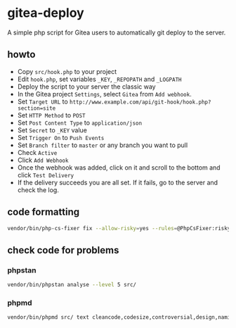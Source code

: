 # gitea-deploy

A simple php script for Gitea users to automatically git deploy to the server.

## howto

- Copy `src/hook.php` to your project
- Edit `hook.php`, set variables `_KEY`, `_REPOPATH` and `_LOGPATH`
- Deploy the script to your server the classic way
- In the Gitea project `Settings`, select `Gitea` from `Add webhook`.
- Set `Target URL` to `http://www.example.com/api/git-hook/hook.php?section=site`
- Set `HTTP Method` to `POST`
- Set `Post Content Type` to `application/json`
- Set `Secret` to `_KEY` value
- Set `Trigger On` to `Push Events`
- Set `Branch filter` to `master` or any branch you want to pull
- Check `Active`
- Click `Add Webhook`
- Once the webhook was added, click on it and scroll to the bottom and click `Test Delivery`
- If the delivery succeeds you are all set. If it fails, go to the server and check the log.

## code formatting

```sh
vendor/bin/php-cs-fixer fix --allow-risky=yes --rules=@PhpCsFixer:risky src/
```

## check code for problems

### phpstan

```sh
vendor/bin/phpstan analyse --level 5 src/
```

### phpmd

```sh
vendor/bin/phpmd src/ text cleancode,codesize,controversial,design,naming,unusedcode
```

